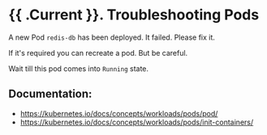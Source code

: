 # {{ .Current }}. Troubleshooting Pods

A new Pod `redis-db` has been deployed. It failed. 
Please fix it.

If it's required you can recreate a pod. But be careful.

Wait till this pod comes into `Running` state.

## Documentation:
- https://kubernetes.io/docs/concepts/workloads/pods/pod/
- https://kubernetes.io/docs/concepts/workloads/pods/init-containers/
